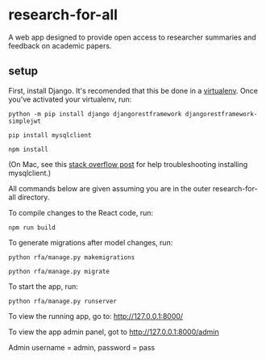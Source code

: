 # research-for-all
A web app designed to provide open access to researcher summaries and feedback on academic papers.

## setup

First, install Django. It's recomended that this be done in a [virtualenv](https://docs.python.org/3/tutorial/venv.html). Once you've activated your virtualenv, run:

`python -m pip install django djangorestframework djangorestframework-simplejwt`

`pip install mysqlclient`

`npm install`

(On Mac, see this [stack overflow post](https://stackoverflow.com/questions/43612243/install-mysqlclient-for-django-python-on-mac-os-x-sierra/54521244) for help troubleshooting installing mysqlclient.)

All commands below are given assuming you are in the outer research-for-all directory.

To compile changes to the React code, run:

`npm run build`

To generate migrations after model changes, run:

`python rfa/manage.py makemigrations`

`python rfa/manage.py migrate`

To start the app, run:

`python rfa/manage.py runserver`

To view the running app, go to: http://127.0.0.1:8000/

To view the app admin panel, got to http://127.0.0.1:8000/admin

Admin username = admin, password = pass
